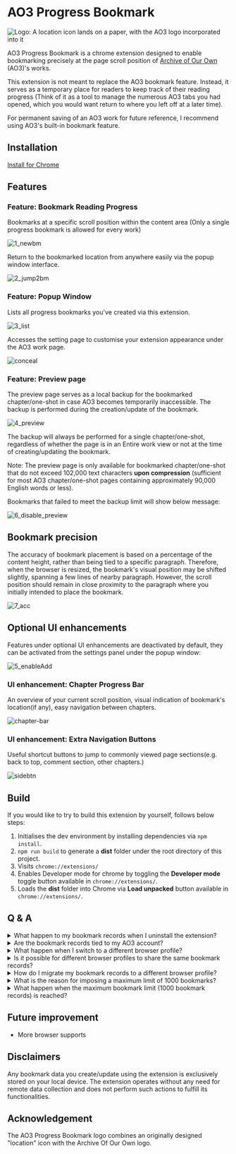 # AO3 Progress Bookmark
![Logo: A location icon lands on a paper, with the AO3 logo incorporated into it](public/imgs/ao3pb.png?raw=true)

AO3 Progress Bookmark is a chrome extension designed to enable bookmarking precisely at the page scroll position of [Archive of Our Own](https://archiveofourown.org/) (AO3)'s works.

This extension is not meant to replace the AO3 bookmark feature. Instead, it serves as a temporary place for readers to keep track of their reading progress (Think of it as a tool to manage the numerous AO3 tabs you had opened, which you would want return to where you left off at a later time).

For permanent saving of an AO3 work for future reference, I recommend using AO3's built-in bookmark feature.

## Installation

[Install for Chrome](https://chrome.google.com/webstore/detail/ao3-progress-bookmark/nkfjlcgomdfkeidpmabelidfegeabglc)


## Features

### **Feature: Bookmark Reading Progress**

Bookmarks at a specific scroll position within the content area (Only a single progress bookmark is allowed for every work)

![1_newbm](readme/newbm.gif)

Return to the bookmarked location from anywhere easily via the popup window interface.

![2_jump2bm](readme/jump2bm.gif)


### **Feature: Popup Window**

Lists all progress bookmarks you've created via this extension.

![3_list](readme/popup.gif)

Accesses the setting page to customise your extension appearance under the AO3 work page.

![conceal](readme/conceal.gif)

### **Feature: Preview page**

The preview page serves as a local backup for the bookmarked chapter/one-shot in case AO3 becomes temporarily inaccessible. The backup is performed during the creation/update of the bookmark.

![4_preview](readme/preview.gif)

The backup will always be performed for a single chapter/one-shot, regardless of whether the page is in an Entire work view or not at the time of creating/updating the bookmark.

Note: The preview page is only available for bookmarked chapter/one-shot that do not exceed 102,000 text characters **upon compression** (sufficient for most AO3 chapter/one-shot pages containing approximately 90,000 English words or less).

Bookmarks that failed to meet the backup limit will show below message:

![6_disable_preview](readme/preview_toolong.jpg)



## Bookmark precision

The accuracy of bookmark placement is based on a percentage of the content height, rather than being tied to a specific paragraph. Therefore, when the browser is resized, the bookmark's visual position may be shifted slightly, spanning a few lines of nearby paragraph. However, the scroll position should remain in close proximity to the paragraph where you initially intended to place the bookmark.

![7_acc](readme/7_acc.gif)



## **Optional UI enhancements**

Features under optional UI enhancements are deactivated by default, they can be activated from the settings panel under the popup window:

![5_enableAdd](readme/enableAdv.gif)

### **UI enhancement: Chapter Progress Bar**

An overview of your current scroll position, visual indication of bookmark's location(if any), easy navigation between chapters.

![chapter-bar](readme/chapter-bar.gif)


### **UI enhancement: Extra Navigation Buttons**

Useful shortcut buttons to jump to commonly viewed page sections(e.g. back to top, comment section, other chapters.)

![sidebtn](readme/sidebtn.gif)



## Build
If you would like to try to build this extension by yourself, follows below steps:
1. Initialises the dev environment by installing dependencies via `npm install`.
2. `npm run build` to generate a **dist** folder under the root directory of this project.
3. Visits `chrome://extensions/`
4. Enables Developer mode for chrome by toggling the **Developer mode** toggle button available in `chrome://extensions/`.
3. Loads the **dist** folder into Chrome via **Load unpacked** button available in `chrome://extensions/`.


## Q & A
<details>
  <summary>What happen to my bookmark records when I uninstall the extension?</summary>
  
  - When the extension is uninstalled, all bookmark records will be cleared from the local storage, resulting in the loss of your bookmarks. If you plan to reinstall the extension, it is advisable to download the bookmark records' .json file before uninstall.
  
  ![download-btn](readme/download-btn.jpg)
  
  Later, after reinstalling the extension, you can reimport the downloaded .json file to retain your bookmarks.
</details>

<details>
  <summary>Are the bookmark records tied to my AO3 account?</summary>
  
  - No. The bookmark records are tied to your browser profile.
</details>

<details>
  <summary>What happen when I switch to a different browser profile?</summary>
  
  - If you switch to a different browser profile, you won't be able to access the bookmark records that are created by the old browser profile.
</details>

<details>
  <summary>Is it possible for different browser profiles to share the same bookmark records?</summary>
  
  - No, different browser profiles cannot access the same bookmark records(unless you manually migrate the data by downloading from one profile and re-uploading it to another). Each browser profile is assigned a separate storage space where it keeps its own dedicated bookmark records. These records are only accessible to the specific browser profile that creates them.
</details>

<details>
  <summary>How do I migrate my bookmark records to a different browser profile?</summary>

  - To migrate your bookmark records to a new browser profile, follow these steps:
    1. Download the bookmark records (it will be a .json file)
    2. Switch to the desired browser profile
    3. Import the downloaded .json file
    4. Bookmark records are now accessible for the new profile
</details>

<details>
  <summary>What is the reason for imposing a maximum limit of 1000 bookmarks?</summary>

  - The bookmark limit is tested to prevent excessive computing/memory resource usage.
</details>

<details>
  <summary>What happen when the maximum bookmark limit (1000 bookmark records) is reached?</summary>

  ![limit](readme/limit.jpg)

  - You will not be able to add any new bookmarks. If you want to add more bookmarks, you will need to remove some of the existing ones to free up space.
</details>


## Future improvement
- More browser supports

## Disclaimers
Any bookmark data you create/update using the extension is exclusively stored on your local device. The extension operates without any need for remote data collection and does not perform such actions to fulfill its functionalities.


## Acknowledgement
The AO3 Progress Bookmark logo combines an originally designed "location" icon with the Archive Of Our Own logo.
